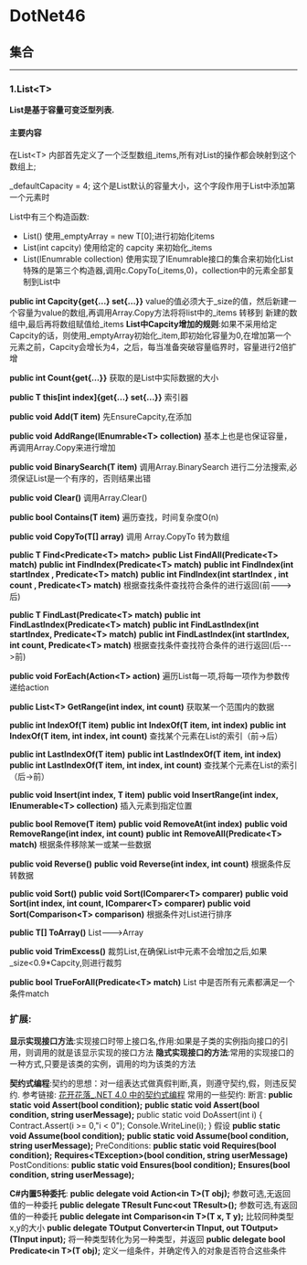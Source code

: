 # DotNet46

## 集合
---
### 1.List\<T\>
 __List是基于容量可变泛型列表.__

#### 主要内容
在List\<T\> 内部首先定义了一个泛型数组_items,所有对List的操作都会映射到这个数组上;

_defaultCapacity = 4; 这个是List默认的容量大小，这个字段作用于List中添加第一个元素时

List中有三个构造函数:
- List() 使用_emptyArray = new T[0];进行初始化items
- List(int capcity) 使用给定的 capcity 来初始化_items
- List(IEnumrable<T> collection) 使用实现了IEnumrable接口的集合来初始化List
特殊的是第三个构造器,调用c.CopyTo(_items,0)，collection中的元素全部复制到List中

__public int Capcity{get{...} set{...}}__
value的值必须大于_size的值，然后新建一个容量为value的数组,再调用Array.Copy方法将将list中的_items 转移到 新建的数组中,最后再将数组赋值给_items
__List中Capcity增加的规则__:如果不采用给定Capcity的话，则使用_emptyArray初始化_item,即初始化容量为0,在增加第一个元素之前，Capcity会增长为4，之后，每当准备突破容量临界时，容量进行2倍扩增

__public int Count{get{...}}__
获取的是List中实际数据的大小

__public T this[int index]{get{...} set{...}}__ 
 索引器

__public void Add(T item)__ 
先EnsureCapcity,在添加

__public void AddRange(IEnumrable<T\> collection)__ 
基本上也是也保证容量，再调用Array.Copy来进行增加

__public void BinarySearch(T item)__ 
调用Array.BinarySearch 进行二分法搜索,必须保证List是一个有序的，否则结果出错

__public void Clear()__
调用Array.Clear()

__public bool Contains(T item)__
遍历查找，时间复杂度O(n)

__public void CopyTo(T[] array)__ 
调用 Array.CopyTo 转为数组

__public T Find<Predicate<T\> match>__
__public List<T> FindAll(Predicate<T\> match)__
__public int FindIndex(Predicate<T\> match)__
__public int FindIndex(int startIndex , Predicate<T\> match)__
__public int FindIndex(int startIndex , int count , Predicate<T\> match)__
根据查找条件查找符合条件的进行返回(前--->后)

__public T FindLast(Predicate<T\> match)__
__public int FindLastIndex(Predicate<T\> match)__
__public int FindLastIndex(int startIndex, Predicate<T\> match)__
__public int FindLastIndex(int startIndex, int count, Predicate<T\> match)__
根据查找条件查找符合条件的进行返回(后--->前)

__public void ForEach(Action<T\> action)__
遍历List每一项,将每一项作为参数传递给action

__public List<T\> GetRange(int index, int count)__
获取某一个范围内的数据

__public int IndexOf(T item)__
__public int IndexOf(T item, int index)__
__public int IndexOf(T item, int index, int count)__
查找某个元素在List的索引（前->后）

__public int LastIndexOf(T item)__
__public int LastIndexOf(T item, int index)__
__public int LastIndexOf(T item, int index, int count)__
查找某个元素在List的索引（后->前）

__public void Insert(int index, T item)__
__public void InsertRange(int index, IEnumerable<T\> collection)__
插入元素到指定位置

__public bool Remove(T item)__
__public void RemoveAt(int index)__
__public void RemoveRange(int index, int count)__
__public int RemoveAll(Predicate<T\> match)__
根据条件移除某一或某一些数据

__public void Reverse()__
__public void Reverse(int index, int count)__
根据条件反转数据

__public void Sort()__
__public void Sort(IComparer<T\> comparer)__
__public void Sort(int index, int count, IComparer<T\> comparer)__
__public void Sort(Comparison<T\> comparison)__
根据条件对List进行排序

__public T[] ToArray()__
List--->Array

__public void TrimExcess()__
裁剪List,在确保List中元素不会增加之后,如果_size<0.9*Capcity,则进行裁剪

__public bool TrueForAll(Predicate<T\> match)__
List 中是否所有元素都满足一个条件match

### 扩展:
__显示实现接口方法__:实现接口时带上接口名,作用:如果是子类的实例指向接口的引用，则调用的就是该显示实现的接口方法
__隐式实现接口的方法__:常用的实现接口的一种方式,只要是该类的实例，调用的均为该类的方法

__契约式编程__:契约的思想：对一组表达式做真假判断,真，则遵守契约,假，则违反契约.
参考链接:
[花开花落_.NET 4.0 中的契约式编程](http://www.baidu.com)
常用的一些契约:
断言:
__public static void Assert(bool condition);__
__public static void Assert(bool condition, string userMessage);__
public static void DoAssert(int i)
{
    Contract.Assert(i >= 0,"i < 0");
    Console.WriteLine(i);
}
假设
__public static void Assume(bool condition);__
__public static void Assume(bool condition, string userMessage);__
PreConditions:
__public static void Requires(bool condition);__
__Requires<TException\>(bool condition, string userMessage)__
PostConditions:
__public static void Ensures(bool condition);__
__Ensures(bool condition, string userMessage);__

__C#内置5种委托__:
__public delegate void Action<in T\>(T obj);__
参数可选,无返回值的一种委托
__public delegate TResult Func<out TResult\>();__
参数可选,有返回值的一种委托
__public delegate int Comparison<in T\>(T x, T y);__
比较同种类型x,y的大小
__public delegate TOutput Converter<in TInput, out TOutput\>(TInput input);__
将一种类型转化为另一种类型，并返回
__public delegate bool Predicate<in T\>(T obj);__ 
定义一组条件，并确定传入的对象是否符合这些条件
